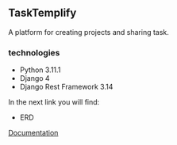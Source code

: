 ## TaskTemplify

A platform for creating projects  and sharing task.

### technologies

- Python 3.11.1
- Django 4
- Django Rest Framework 3.14

In the next link you will find:
- ERD

[Documentation](https://drive.google.com/file/d/1-2FdeBjeo4WgiZ_cEppBOQ0mpVEKgomP/view?usp=sharing)